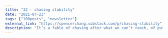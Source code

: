 ```yaml
---
title: "32 - chasing stability"
date: "2021-07-21"
tags: ["100posts", "newsletter"]
external_link: "https://spencerchang.substack.com/p/chasing-stability"
description: "It’s a fable of chasing after what we can’t reach, of putting our real life on hold to live out someone else’s idea of a life, of deferring to society’s pressures and whims rather than seizing each day, every single fleeting moment for ourselves to enjoy. "
---
```

